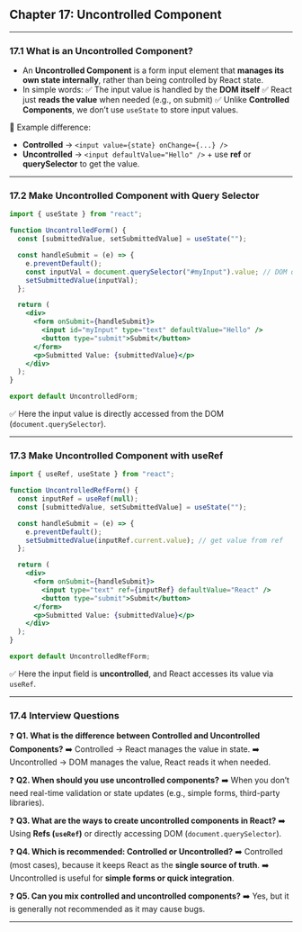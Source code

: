 ## Chapter 17: Uncontrolled Component

---

### 17.1 What is an Uncontrolled Component?

* An **Uncontrolled Component** is a form input element that **manages its own state internally**, rather than being controlled by React state.
* In simple words:
  ✅ The input value is handled by the **DOM itself**
  ✅ React just **reads the value** when needed (e.g., on submit)
  ✅ Unlike **Controlled Components**, we don’t use `useState` to store input values.

📌 Example difference:

* **Controlled** → `<input value={state} onChange={...} />`
* **Uncontrolled** → `<input defaultValue="Hello" />` + use **ref** or **querySelector** to get the value.

---

### 17.2 Make Uncontrolled Component with **Query Selector**

```jsx
import { useState } from "react";

function UncontrolledForm() {
  const [submittedValue, setSubmittedValue] = useState("");

  const handleSubmit = (e) => {
    e.preventDefault();
    const inputVal = document.querySelector("#myInput").value; // DOM query
    setSubmittedValue(inputVal);
  };

  return (
    <div>
      <form onSubmit={handleSubmit}>
        <input id="myInput" type="text" defaultValue="Hello" />
        <button type="submit">Submit</button>
      </form>
      <p>Submitted Value: {submittedValue}</p>
    </div>
  );
}

export default UncontrolledForm;
```

✅ Here the input value is directly accessed from the DOM (`document.querySelector`).

---

### 17.3 Make Uncontrolled Component with **useRef**

```jsx
import { useRef, useState } from "react";

function UncontrolledRefForm() {
  const inputRef = useRef(null);
  const [submittedValue, setSubmittedValue] = useState("");

  const handleSubmit = (e) => {
    e.preventDefault();
    setSubmittedValue(inputRef.current.value); // get value from ref
  };

  return (
    <div>
      <form onSubmit={handleSubmit}>
        <input type="text" ref={inputRef} defaultValue="React" />
        <button type="submit">Submit</button>
      </form>
      <p>Submitted Value: {submittedValue}</p>
    </div>
  );
}

export default UncontrolledRefForm;
```

✅ Here the input field is **uncontrolled**, and React accesses its value via `useRef`.

---

### 17.4 Interview Questions

❓ **Q1. What is the difference between Controlled and Uncontrolled Components?**
➡️ Controlled → React manages the value in state.
➡️ Uncontrolled → DOM manages the value, React reads it when needed.

❓ **Q2. When should you use uncontrolled components?**
➡️ When you don’t need real-time validation or state updates (e.g., simple forms, third-party libraries).

❓ **Q3. What are the ways to create uncontrolled components in React?**
➡️ Using **Refs (`useRef`)** or directly accessing DOM (`document.querySelector`).

❓ **Q4. Which is recommended: Controlled or Uncontrolled?**
➡️ Controlled (most cases), because it keeps React as the **single source of truth**.
➡️ Uncontrolled is useful for **simple forms or quick integration**.

❓ **Q5. Can you mix controlled and uncontrolled components?**
➡️ Yes, but it is generally not recommended as it may cause bugs.

---